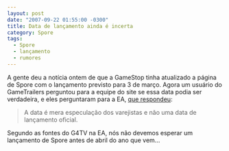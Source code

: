 ```yaml
---
layout: post
date: "2007-09-22 01:55:00 -0300"
title: Data de lançamento ainda é incerta
category: Spore
tags:
  - Spore
  - lançamento
  - rumores
---
```


A gente deu a notícia ontem de que a GameStop tinha atualizado a página de Spore
com o lançamento previsto para 3 de março. Agora um usuário do GameTrailers
perguntou para a equipe do site se essa data podia ser verdadeira, e eles
perguntaram para a EA, [que respondeu](http://forums.gametrailers.com/showthread.php?p=4440338):

> A data é mera especulação dos varejistas e não uma data de lançamento oficial.

Segundo as fontes do G4TV na EA, nós não devemos esperar um lançamento de Spore
antes de abril do ano que vem…

